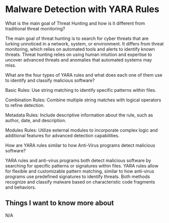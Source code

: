 # Malware Detection with YARA Rules

What is the main goal of Threat Hunting and how is it different from traditional threat monitoring?

The main goal of threat hunting is to search for cyber threats that are lurking unnoticed in a network, system, or environment. It differs from threat monitoring, which relies on automated tools and alerts to identify known threats. Threat hunting relies on using human intuition and expertise to uncover advanced threats and anomalies that automated systems may miss.

What are the four types of YARA rules and what does each one of them use to identify and classify malicious software?

Basic Rules: Use string matching to identify specific patterns within files.

Combination Rules: Combine multiple string matches with logical operators to refine detection.

Metadata Rules: Include descriptive information about the rule, such as author, date, and description.

Modules Rules: Utilize external modules to incorporate complex logic and additional features for advanced detection capabilities.

How are YARA rules similar to how Anti-Virus programs detect malicious software?

YARA rules and anti-virus programs both detect malicious software by searching for specific patterns or signatures within files. YARA rules allow for flexible and customizable pattern matching, similar to how anti-virus programs use predefined signatures to identify threats. Both methods recognize and classify malware based on characteristic code fragments and behaviors.

## Things I want to know more about

N/A